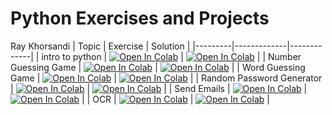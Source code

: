 # Python Exercises and Projects
Ray Khorsandi
| Topic | Exercise | Solution |
|---------|-------------|-------------|
| intro to python  | [![Open In Colab](https://colab.research.google.com/assets/colab-badge.svg)](https://colab.research.google.com/github/khorsandi2014/python-exercise-project/blob/main/programming-1-exercise.ipynb) | [![Open In Colab](https://colab.research.google.com/assets/colab-badge.svg)](https://colab.research.google.com/github/khorsandi2014/python-exercise-project/blob/main/programming-1.ipynb) |
| Number Guessing Game  | [![Open In Colab](https://colab.research.google.com/assets/colab-badge.svg)](https://colab.research.google.com/github/khorsandi2014/python-exercise-project/blob/main/Number_guessing_game.ipynb) | [![Open In Colab](https://colab.research.google.com/assets/colab-badge.svg)](https://colab.research.google.com/github/khorsandi2014/python-exercise-project/blob/main/Number_guessing_game_solution.ipynb) |
| Word Guessing Game  | [![Open In Colab](https://colab.research.google.com/assets/colab-badge.svg)](https://colab.research.google.com/github/khorsandi2014/python-exercise-project/blob/main/word_guessing_game.ipynb) | [![Open In Colab](https://colab.research.google.com/assets/colab-badge.svg)](https://colab.research.google.com/github/khorsandi2014/python-exercise-project/blob/main/word_guessing_game_solution.ipynb) |
| Random Password Generator | [![Open In Colab](https://colab.research.google.com/assets/colab-badge.svg)](https://colab.research.google.com/github/khorsandi2014/python-exercise-project/blob/main/random_password_generator.ipynb) | [![Open In Colab](https://colab.research.google.com/assets/colab-badge.svg)](https://colab.research.google.com/github/khorsandi2014/python-exercise-project/blob/main/random_password_generator_solution.ipynb) |
| Send Emails  | [![Open In Colab](https://colab.research.google.com/assets/colab-badge.svg)](https://colab.research.google.com/github/khorsandi2014/python-exercise-project/blob/main/Send_Emails.ipynb) | [![Open In Colab](https://colab.research.google.com/assets/colab-badge.svg)](https://colab.research.google.com/github/khorsandi2014/python-exercise-project/blob/main/Send_Emails_solution.ipynb) |
| OCR  | [![Open In Colab](https://colab.research.google.com/assets/colab-badge.svg)](https://colab.research.google.com/github/khorsandi2014/python-exercise-project/blob/main/OCR.ipynb) | [![Open In Colab](https://colab.research.google.com/assets/colab-badge.svg)](https://colab.research.google.com/github/khorsandi2014/python-exercise-project/blob/main/OCR_solution.ipynb) |
